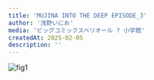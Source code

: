 ```yaml
---
title: 'MUJINA INTO THE DEEP EPISODE_3'
author: '浅野いにお'
media: 'ビッグコミックスペリオール ? 小学館'
createdAt: 2025-02-05
description: ''
---
```


![fig1](https://i.gyazo.com/22da96a104f8a475f4ea0131cbf09a0c.png)
